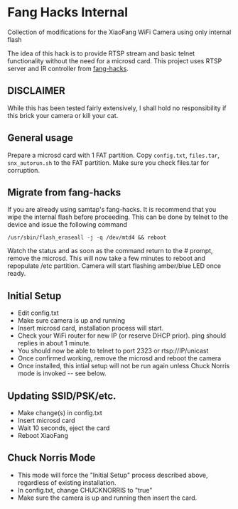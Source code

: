# Fang Hacks Internal
Collection of modifications for the XiaoFang WiFi Camera using only internal flash

The idea of this hack is to provide RTSP stream and basic telnet functionality without the need for a microsd card. This project uses RTSP server and IR controller from [fang-hacks](https://github.com/samtap/fang-hacks).

## DISCLAIMER
While this has been tested fairly extensively, I shall hold no responsibility if this brick your camera or kill your cat.

## General usage
Prepare a microsd card with 1 FAT partition. Copy ```config.txt```, ```files.tar```, ```snx_autorun.sh``` to the FAT partition. Make sure you check files.tar for corruption.

## Migrate from fang-hacks 
If you are already using samtap's fang-hacks. It is recommend that you wipe the internal flash before proceeding. This can be done by telnet to the device and issue the following command

```/usr/sbin/flash_eraseall -j -q /dev/mtd4 && reboot```

Watch the status and as soon as the command return to the # prompt, remove the microsd. This will now take a few minutes to reboot and repopulate /etc partition. Camera will start flashing amber/blue LED once ready.

## Initial Setup
 - Edit config.txt
 - Make sure camera is up and running
 - Insert microsd card, installation process will start.
 - Check your WiFi router for new IP (or reserve DHCP prior). ping should replies in about 1 minute.
 - You should now be able to telnet to port 2323 or rtsp://IP/unicast
 - Once confirmed working, remove the microsd and reboot the camera
 - Once installed, this intial setup will not be run again unless Chuck Norris mode is invoked -- see below.

## Updating SSID/PSK/etc.
 - Make change(s) in config.txt
 - Insert microsd card
 - Wait 10 seconds, eject the card
 - Reboot XiaoFang

## Chuck Norris Mode
 - This mode will force the "Initial Setup" process described above, regardless of existing installation.
 - In config.txt, change CHUCKNORRIS to "true"
 - Make sure the camera is up and running then insert the card.
